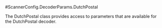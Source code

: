 #ScannerConfig.DecoderParams.DutchPostal

The DutchPostal class provides access to parameters that are
 available for the DutchPostal decoder.

